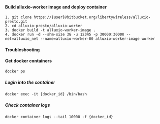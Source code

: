 
#### Build alluxio-worker image and deploy container 
```
1. git clone https://{user}@bitbucket.org/libertywireless/alluxio-presto.git
2. cd alluxio-presto/alluxio-worker
3. docker build -t alluxio-worker-image .
4. docker run -d --shm-size 3G -u 12345 -p 30000:30000 --net=alluxio_net --name=alluxio-worker-00 alluxio-worker-image worker
```

#### Troubleshooting
#### Get docker containers
```docker ps```
##### Login into the container
```docker exec -it {docker_id} /bin/bash```
##### Check container logs
```docker container logs --tail 10000 -f {docker_id}```
